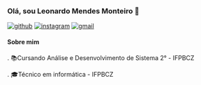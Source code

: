 ### Olá, sou Leonardo Mendes Monteiro 👋
[![github](https://camo.githubusercontent.com/892a2610d555673177022116e3bb01ff94557ddb4a872b703844692a0c327d10/68747470733a2f2f696d672e736869656c64732e696f2f62616467652f2d4769746875622d3030303f7374796c653d666c61742d737175617265266c6f676f3d476974687562266c6f676f436f6c6f723d7768697465266c696e6b3d68747470733a2f2f6769746875622e636f6d2f7061756c6f667265697461736e74)](https://github.com/leomendes18)
[![instagram](https://img.shields.io/badge/Instagram-E4405F?style=for-the-badge&logo=instagram&logoColor=white "width:20px")](https://www.instagram.com/leonardomendes16/)
[![gmail](https://camo.githubusercontent.com/d138b2897652aec51333cc0ac55ee1df99ecc5e67536d2f32a7a374df0158ebd/68747470733a2f2f696d672e736869656c64732e696f2f62616467652f2d476d61696c2d6331343433383f7374796c653d666c61742d737175617265266c6f676f3d476d61696c266c6f676f436f6c6f723d7768697465266c696e6b3d6d61696c746f3a7365755f656d61696c)](https://mail.google.com/mail/u/0/#inbox)
#### Sobre mim

. :books:Cursando Análise e Desenvolvimento de Sistema 2° - IFPBCZ

. :mortar_board:Técnico em informática - IFPBCZ

<!--
**leomendes18/leomendes18** is a ✨ _special_ ✨ repository because its `README.md` (this file) appears on your GitHub profile.

Here are some ideas to get you started:

- 🔭 I’m currently working on ...
- 🌱 I’m currently learning ...
- 👯 I’m looking to collaborate on ...
- 🤔 I’m looking for help with ...
- 💬 Ask me about ...
- 📫 How to reach me: ...
- 😄 Pronouns: ...
- ⚡ Fun fact: ...
-->
